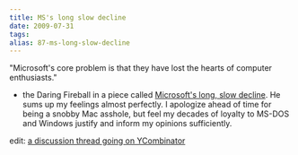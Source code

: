 ```yaml
---
title: MS's long slow decline
date: 2009-07-31
tags: 
alias: 87-ms-long-slow-decline
---
```


"Microsoft's core problem is that they have lost the hearts of computer enthusiasts."

- the Daring Fireball in a piece called [Microsoft's long, slow decline](http://daringfireball.net/2009/07/microsofts_long_slow_decline). He sums up my feelings almost perfectly. I apologize ahead of time for being a snobby Mac asshole, but feel my decades of loyalty to MS-DOS and Windows justify and inform my opinions sufficiently. 

edit:  [a discussion thread going on YCombinator](http://news.ycombinator.com/item?id=733390)